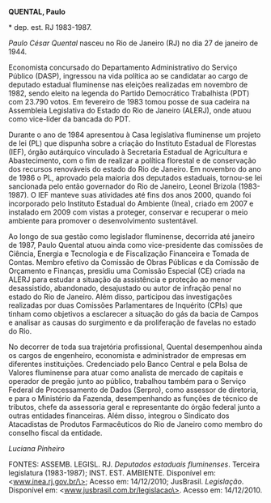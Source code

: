 **QUENTAL, Paulo**

\* dep. est. RJ 1983-1987.

*Paulo César Quental* nasceu no Rio de Janeiro (RJ) no dia 27 de janeiro
de 1944.

Economista concursado do Departamento Administrativo do Serviço Público
(DASP), ingressou na vida política ao se candidatar ao cargo de deputado
estadual fluminense nas eleições realizadas em novembro de 1982, sendo
eleito na legenda do Partido Democrático Trabalhista (PDT) com 23.790
votos. Em fevereiro de 1983 tomou posse de sua cadeira na Assembleia
Legislativa do Estado do Rio de Janeiro (ALERJ), onde atuou como
vice-líder da bancada do PDT.

Durante o ano de 1984 apresentou à Casa legislativa fluminense um
projeto de lei (PL) que dispunha sobre a criação do Instituto Estadual
de Florestas (IEF), órgão autárquico vinculado à Secretaria Estadual de
Agricultura e Abastecimento, com o fim de realizar a política florestal
e de conservação dos recursos renováveis do estado do Rio de Janeiro. Em
novembro do ano de 1986 o PL, aprovado pela maioria dos deputados
estaduais, tornou-se lei sancionada pelo então governador do Rio de
Janeiro, Leonel Brizola (1983-1987). O IEF manteve suas atividades até
fins dos anos 2000, quando foi incorporado pelo Instituto Estadual do
Ambiente (Inea), criado em 2007 e instalado em 2009 com vistas a
proteger, conservar e recuperar o meio ambiente para promover o
desenvolvimento sustentável.

Ao longo de sua gestão como legislador fluminense, decorrida até janeiro
de 1987, Paulo Quental atuou ainda como vice-presidente das comissões de
Ciência, Energia e Tecnologia e de Fiscalização Financeira e Tomada de
Contas. Membro efetivo da Comissão de Obras Públicas e da Comissão de
Orçamento e Finanças, presidiu uma Comissão Especial (CE) criada na
ALERJ para estudar a situação da assistência e proteção ao menor
desassistido, abandonado, desajustado ou autor de infração penal no
estado do Rio de Janeiro. Além disso, participou das investigações
realizadas por duas Comissões Parlamentares de Inquérito (CPIs) que
tinham como objetivos a esclarecer a situação do gás da bacia de Campos
e analisar as causas do surgimento e da proliferação de favelas no
estado do Rio.

No decorrer de toda sua trajetória profissional, Quental desempenhou
ainda os cargos de engenheiro, economista e administrador de empresas em
diferentes instituições. Credenciado pelo Banco Central e pela Bolsa de
Valores fluminense para atuar como analista de mercado de capitais e
operador de pregão junto ao público, trabalhou também para o Serviço
Federal de Processamento de Dados (Serpro), como assessor de diretoria,
e para o Ministério da Fazenda, desempenhando as funções de técnico de
tributos, chefe da assessoria geral e representante do órgão federal
junto a outras entidades financeiras. Além disso, integrou o Sindicato
dos Atacadistas de Produtos Farmacêuticos do Rio de Janeiro como membro
do conselho fiscal da entidade.

*Luciana Pinheiro*

FONTES: ASSEMB. LEGISL. RJ. *Deputados estaduais fluminenses*. Terceira
legislatura (1983-1987); INST. EST. AMBIENTE. Disponível em:
\<www.inea.rj.gov.br/\>; Acesso em: 14/12/2010; JusBrasil. *Legislação*.
Disponível em: \<www.jusbrasil.com.br/legislacao\>. Acesso em:
14/12/2010.
